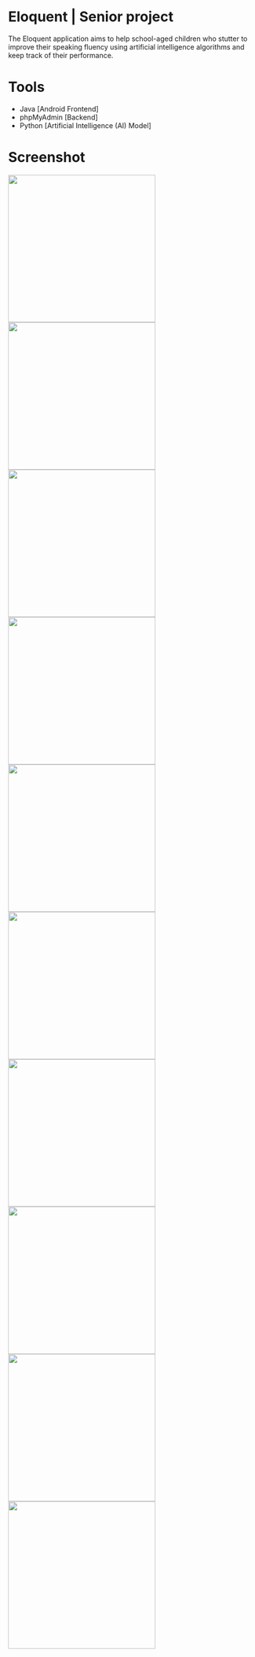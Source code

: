 # Eloquent | Senior project
The Eloquent application aims to help school-aged children who stutter to improve their speaking fluency using artificial intelligence algorithms and keep track of their performance.

# Tools
- Java [Android Frontend]
- phpMyAdmin [Backend]
- Python [Artificial Intelligence (AI) Model]

# Screenshot
<img src="https://github.com/shoroogalsubhi/brmjha-projects-screenshots/blob/main/Eloquent/screenshots/1.png" width="300"> <img src="https://github.com/shoroogalsubhi/brmjha-projects-screenshots/blob/main/Eloquent/screenshots/2.png" width="300"> <img src="https://github.com/shoroogalsubhi/brmjha-projects-screenshots/blob/main/Eloquent/screenshots/3.png" width="300"> <img src="https://github.com/shoroogalsubhi/brmjha-projects-screenshots/blob/main/Eloquent/screenshots/4.png" width="300"> <img src="https://github.com/shoroogalsubhi/brmjha-projects-screenshots/blob/main/Eloquent/screenshots/5.png" width="300"> <img src="https://github.com/shoroogalsubhi/brmjha-projects-screenshots/blob/main/Eloquent/screenshots/6.png" width="300"> <img src="https://github.com/shoroogalsubhi/brmjha-projects-screenshots/blob/main/Eloquent/screenshots/7.png" width="300"> <img src="https://github.com/shoroogalsubhi/brmjha-projects-screenshots/blob/main/Eloquent/screenshots/8.png" width="300"> <img src="https://github.com/shoroogalsubhi/brmjha-projects-screenshots/blob/main/Eloquent/screenshots/9.png" width="300"> <img src="https://github.com/shoroogalsubhi/brmjha-projects-screenshots/blob/main/Eloquent/screenshots/10.png" width="300"> 


